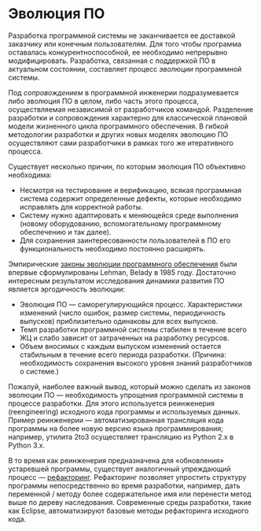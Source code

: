 # Эволюция ПО

Разработка программной системы не заканчивается ее доставкой заказчику или конечным пользователям.
Для того чтобы программа оставалась конкурентноспособной, ее необходимо непрерывно модифицировать.
Разработка, связанная с поддержкой ПО в актуальном состоянии, составляет процесс *эволюции* программной системы.

Под *сопровождением* в программной инженерии подразумевается либо эволюция ПО в целом, либо часть этого процесса,
осуществляемая независимой от разработчиков командой. Разделение разработки и сопровождения характерно
для классической плановой модели жизненного цикла программного обеспечения.
В гибкой методологии разработки и других новых моделях эволюцию ПО осуществляют сами разработчики
в рамках того же итеративного процесса.

Существует несколько причин, по которым эволюция ПО объективно необходима:

  * Несмотря на тестирование и верификацию, всякая программная система содержит определенные дефекты,
    которые необходимо исправлять для корректной работы.
  * Систему нужно адаптировать к меняющейся среде выполнения (новому оборудованию, вспомогательному программному обеспечению
    и так далее).
  * Для сохранения заинтересованности пользователей в ПО его функциональность необходимо постоянно расширять.

Эмпирические [законы эволюции программного обеспечения][1] были впервые сформулированы Lehman, Belady в 1985 году.
Достаточно интересным результатом исследования динамики развития ПО является эргодичность эволюции:

  * Эволюция ПО — саморегулирующийся процесс. Характеристики изменений (число ошибок, размер системы,
    периодичность выпусков) приблизительно одинаковы для всех выпусков.
  * Темп разработки программной системы стабилен в течение всего ЖЦ и слабо зависит от затраченных на разработку ресурсов.
  * Объем вносимых с каждым выпуском изменений остается стабильным в течение всего периода разработки.
    (Причина: необходимость сохранения высокого уровня знаний разработчиков о системе.)

Пожалуй, наиболее важный вывод, который можно сделать из законов эволюции ПО — необходимость упрощения программной системы
в процессе разработки. Для этого используется реинженерия (reengineering) исходного кода программы и используемых данных.
Пример реинженерии — автоматизированная трансляция кода программы на более новую версию языка программирования;
например, утилита 2to3 осуществляет трансляцию из Python 2.x в Python 3.x.

В то время как реинженерия предназначена для «обновления» устаревшей программы, существует аналогичный
упреждающий процесс — [рефакторинг][2]. Рефакторинг позволяет упростить структуру программы непосредственно во время разработки,
например, дать переменной / методу более содержательное имя или перенести метод выше по дереву наследования.
Современные среды разработки, такие как Eclipse, автоматизируют базовые методы рефакторинга исходного кода.

[1]: https://en.wikipedia.org/wiki/Lehman%27s_laws_of_software_evolution
[2]: https://en.wikipedia.org/wiki/Code_refactoring
